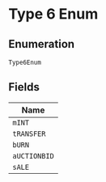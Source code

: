 
# Type 6 Enum

## Enumeration

`Type6Enum`

## Fields

| Name |
|  --- |
| `mINT` |
| `tRANSFER` |
| `bURN` |
| `aUCTIONBID` |
| `sALE` |

